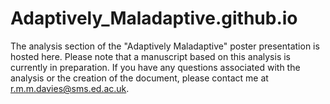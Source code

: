 # Adaptively_Maladaptive.github.io
The analysis section of the "Adaptively Maladaptive" poster presentation is hosted here. Please note that a manuscript based on this analysis is currently in preparation. If you have any questions associated with the analysis or the creation of the document, please contact me at r.m.m.davies@sms.ed.ac.uk. 
